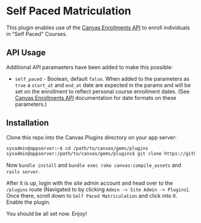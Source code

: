 # Self Paced Matriculation
This plugin enables use of the [Canvas Enrollments API](https://canvas.instructure.com/doc/api/enrollments.html) to enroll individuals in "Self Paced" Courses.

## API Usage
Additional API paramaeters have been added to make this possible:
- `self_paced` - Boolean, default `false`.  When added to the parameters as `true` a `start_at` and `end_at` date are expected in the params and will be set on the enrollment to reflect personal course enrollment dates.  (See [Canvas Enrollments API](https://canvas.instructure.com/doc/api/enrollments.html) documentation for date formats on these parameters.)

## Installation
Clone this repo into the Canvas Plugins directory on your app server:
```sh
sysadmin@appserver:~$ cd /path/to/canvas/gems/plugins
sysadmin@appserver:/path/to/canvas/gems/plugins$ git clone https://github.com/atomicjolt/self_paced_matriculation.git
```

Now `bundle install` and `bundle exec rake canvas:compile_assets` and `rails server`.

After it is up, login with the site admin account and head over to the `/plugins` route (Navigated to by clicking `Admin -> Site Admin -> Plugins`).
Once there, scroll down to `Self Paced Matriculation` and click into it.  Enable the plugin.

You should be all set now. Enjoy!
